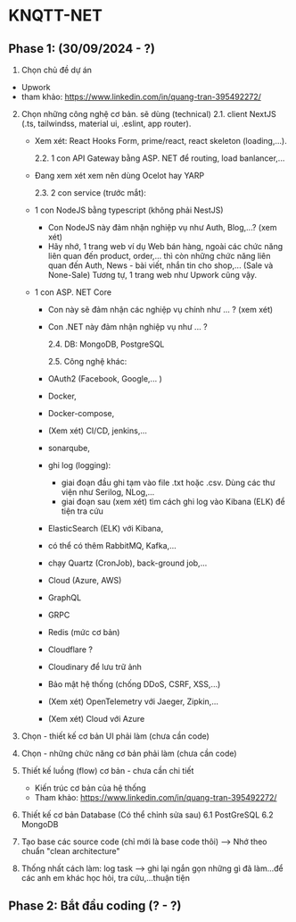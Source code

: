 # KNQTT-NET

## Phase 1: (30/09/2024 - ?)

1. Chọn chủ đề dự án

- Upwork
- tham khảo: https://www.linkedin.com/in/quang-tran-395492272/

2. Chọn những công nghệ cơ bản. sẽ dùng (technical)
   2.1. client NextJS (.ts, tailwindss, material ui, .eslint, app router).

   - Xem xét: React Hooks Form, prime/react, react skeleton (loading,...).

     2.2. 1 con API Gateway bằng ASP. NET để routing, load banlancer,...

   - Đang xem xét xem nên dùng Ocelot hay YARP

     2.3. 2 con service (trước mắt):

   - 1 con NodeJS bằng typescript (không phải NestJS)
     - Con NodeJS này đảm nhận nghiệp vụ như Auth, Blog,...? (xem xét)
     - Hãy nhớ, 1 trang web ví dụ Web bán hàng, ngoài các chức năng liên quan
       đến product, order,...
       thì còn những chức năng liên quan đến Auth, News - bài viết, nhắn tin cho shop,...
       (Sale và None-Sale)
       Tương tự, 1 trang web như Upwork cũng vậy.
   - 1 con ASP. NET Core

     - Con này sẽ đảm nhận các nghiệp vụ chính như ... ? (xem xét)

     - Con .NET này đảm nhận nghiệp vụ như ... ?

       2.4. DB: MongoDB, PostgreSQL

       2.5. Công nghệ khác:

     - OAuth2 (Facebook, Google,... )
     - Docker,
     - Docker-compose,
     - (Xem xét) CI/CD, jenkins,...
     - sonarqube,
     - ghi log (logging):
       - giai đoạn đầu ghi tạm vào file .txt hoặc .csv. Dùng các thư viện như Serilog, NLog,...
       - giai đoạn sau (xem xét) tìm cách ghi log vào Kibana (ELK) để tiện tra cứu
     - ElasticSearch (ELK) với Kibana,
     - có thể có thêm RabbitMQ, Kafka,...
     - chạy Quartz (CronJob), back-ground job,...
     - Cloud (Azure, AWS)
     - GraphQL
     - GRPC
     - Redis (mức cơ bản)
     - Cloudflare ?
     - Cloudinary để lưu trữ ảnh
     - Bảo mật hệ thống (chống DDoS, CSRF, XSS,...)
     - (Xem xét) OpenTelemetry với Jaeger, Zipkin,...
     - (Xem xét) Cloud với Azure

3. Chọn - thiết kế cơ bản UI phải làm (chưa cần code)

4. Chọn - những chức năng cơ bản phải làm (chưa cần code)

5. Thiết kế luồng (flow) cơ bản - chưa cần chi tiết

   - Kiến trúc cơ bản của hệ thống
   - Tham khảo: https://www.linkedin.com/in/quang-tran-395492272/

6. Thiết kế cơ bản Database (Có thể chỉnh sửa sau)
   6.1 PostGreSQL
   6.2 MongoDB

7. Tạo base các source code (chỉ mới là base code thôi)
   --> Nhớ theo chuẩn "clean architecture"

8. Thống nhất cách làm: log task
   --> ghi lại ngắn gọn những gì đã làm...để các anh em khác học hỏi, tra cứu,...thuận tiện

## Phase 2: Bắt đầu coding (? - ?)
